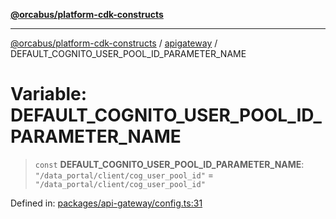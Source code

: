 [**@orcabus/platform-cdk-constructs**](../../../../README.md)

***

[@orcabus/platform-cdk-constructs](../../../../README.md) / [apigateway](../README.md) / DEFAULT\_COGNITO\_USER\_POOL\_ID\_PARAMETER\_NAME

# Variable: DEFAULT\_COGNITO\_USER\_POOL\_ID\_PARAMETER\_NAME

> `const` **DEFAULT\_COGNITO\_USER\_POOL\_ID\_PARAMETER\_NAME**: `"/data_portal/client/cog_user_pool_id"` = `"/data_portal/client/cog_user_pool_id"`

Defined in: [packages/api-gateway/config.ts:31](https://github.com/OrcaBus/platform-cdk-constructs/blob/eb710b2f105d22a64c8abea3b2245773c2378377/packages/api-gateway/config.ts#L31)
